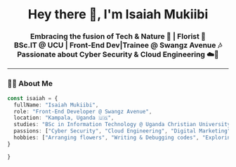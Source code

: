 <h1 align="center">Hey there 👋, I'm Isaiah Mukiibi</h1>
<h3 align="center">
  Embracing the fusion of Tech & Nature 🌱 | Florist 💐<br>
  BSc.IT @ UCU | Front-End Dev|Trainee @ Swangz Avenue 🎶<br>
  Passionate about Cyber Security & Cloud Engineering ☁️🔐
</h3>

---

### 👨‍💻 About Me
```ts
const isaiah = {
  fullName: "Isaiah Mukiibi",
  role: "Front-End Developer @ Swangz Avenue",
  location: "Kampala, Uganda 🇺🇬",
  studies: "BSc in Information Technology @ Uganda Christian University",
  passions: ["Cyber Security", "Cloud Engineering", "Digital Marketing", "Floristry","Events"],
  hobbies: ["Arranging flowers", "Writing & Debugging codes", "Exploring nature + tech fusion"]
}

}
